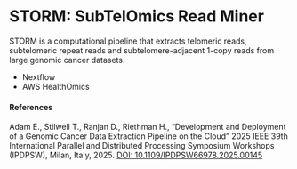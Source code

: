 # STORM: SubTelOmics Read Miner
STORM is a computational pipeline that extracts telomeric reads, subtelomeric repeat reads and subtelomere-adjacent 1-copy reads from large genomic cancer datasets.

* Nextflow
* AWS HealthOmics

#### References
Adam E., Stilwell T., Ranjan D., Riethman H., “Development and Deployment of a Genomic Cancer Data Extraction Pipeline
on the Cloud” 2025 IEEE 39th International Parallel and Distributed Processing Symposium Workshops (IPDPSW), Milan,
Italy, 2025. [DOI: 10.1109/IPDPSW66978.2025.00145](https://doi.org/10.1109/IPDPSW66978.2025.00145)

